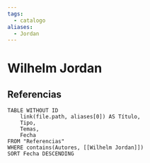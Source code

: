 ```yaml
---
tags:
  - catalogo
aliases:
  - Jordan
---
```

# Wilhelm Jordan

## Referencias
```dataview
TABLE WITHOUT ID
    link(file.path, aliases[0]) AS Título,
    Tipo,
    Temas,
    Fecha
FROM "Referencias"
WHERE contains(Autores, [[Wilhelm Jordan]])
SORT Fecha DESCENDING
```
